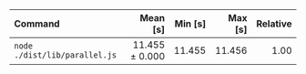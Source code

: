 | Command | Mean [s] | Min [s] | Max [s] | Relative |
|:---|---:|---:|---:|---:|
| `node ./dist/lib/parallel.js` | 11.455 ± 0.000 | 11.455 | 11.456 | 1.00 |
